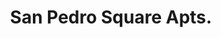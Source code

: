 ---
title: San Pedro Square Apts.
phone: (408) 817-9435
website: 
management: Meacham Oppenheimer
location: "San Jose"
tags: []
---